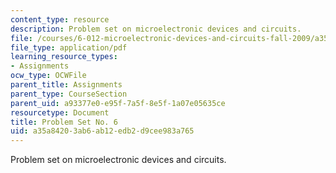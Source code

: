 ```yaml
---
content_type: resource
description: Problem set on microelectronic devices and circuits.
file: /courses/6-012-microelectronic-devices-and-circuits-fall-2009/a35a84203ab6ab12edb2d9cee983a765_MIT6_012F09_assn06.pdf
file_type: application/pdf
learning_resource_types:
- Assignments
ocw_type: OCWFile
parent_title: Assignments
parent_type: CourseSection
parent_uid: a93377e0-e95f-7a5f-8e5f-1a07e05635ce
resourcetype: Document
title: Problem Set No. 6
uid: a35a8420-3ab6-ab12-edb2-d9cee983a765
---
```

Problem set on microelectronic devices and circuits.

